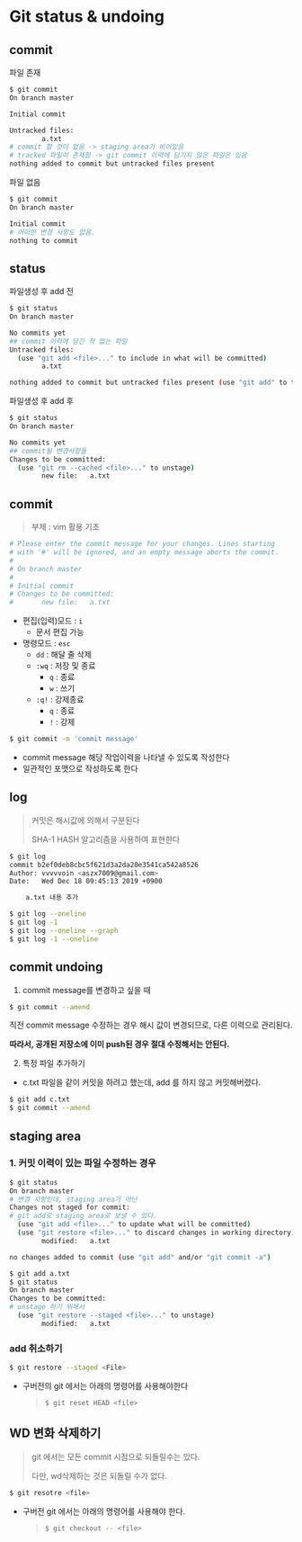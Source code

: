# Git status & undoing

## commit

파일 존재

```bash
$ git commit
On branch master

Initial commit

Untracked files:
        a.txt
# commit 할 것이 없음 -> staging area가 비어있음
# tracked 파일이 존재함 -> git commit 이력에 담기지 않은 파일은 있음
nothing added to commit but untracked files present
```

파일 없음

```bash
$ git commit
On branch master

Initial commit
# 어떠한 변경 사항도 없음.
nothing to commit
```

## status

파일생성 후 add 전

```bash
$ git status
On branch master

No commits yet
## commit 이력에 담긴 적 없는 파일
Untracked files:
  (use "git add <file>..." to include in what will be committed)
        a.txt

nothing added to commit but untracked files present (use "git add" to track)
```

파일생성 후 add 후

```bash
$ git status
On branch master

No commits yet
## commit될 변경사항들
Changes to be committed:
  (use "git rm --cached <file>..." to unstage)
        new file:   a.txt
```

## commit

> 부제 : vim 활용 기초

```bash
# Please enter the commit message for your changes. Lines starting
# with '#' will be ignored, and an empty message aborts the commit.
#
# On branch master
#
# Initial commit
# Changes to be committed:
#       new file:   a.txt
```

* 편집(입력)모드 :  `i`
  * 문서 편집 가능
* 명령모드  : `esc`
  * `dd` : 해달 줄 삭제
  * `:wq` : 저장 및 종료
    * `q` : 종료
    * `w` : 쓰기
  * `:q!` : 강제종료
    * `q` : 종료
    * `!` : 강제

```bash
$ git commit -m 'commit message'
```

* commit message 해당 작업이력을 나타낼 수 있도록 작성한다
* 일관적인 포맷으로 작성하도록 한다

## log

> 커밋은 해시값에 의해서 구분된다
>
> SHA-1 HASH 알고리즘을 사용하여 표현한다

```bash
$ git log
commit b2ef0deb8cbc5f621d3a2da20e3541ca542a8526
Author: vvvvvoin <aszx7009@gmail.com>
Date:   Wed Dec 18 09:45:13 2019 +0900

    a.txt 내용 추가
```

```bash
$ git log --oneline
$ git log -1
$ git log --oneline --graph
$ git log -1 --oneline
```

## commit undoing

1. commit message를 변경하고 싶을 때

```bash
$ git commit --amend
```

직전 commit message 수정하는 경우 해시 값이 변경되므로, 다른 이력으로 관리된다.

**따라서, 공개된 저장소에 이미 push된 경우 절대 수정해서는 안된다.**

2.  특정 파일 추가하기
   * c.txt 파일을 같이 커밋을 하려고 했는데, add 를 하지 않고 커밋해버렸다.

```bash
$ git add c.txt
$ git commit --amend
```

## staging area

### 1. 커밋 이력이 있는 파일 수정하는 경우

```bash
$ git status
On branch master
# 변경 사항인데, staging area가 아닌
Changes not staged for commit:
# git add로 staging area로 보낼 수 있다.
  (use "git add <file>..." to update what will be committed)
  (use "git restore <file>..." to discard changes in working directory)
        modified:   a.txt

no changes added to commit (use "git add" and/or "git commit -a")
```

```bash
$ git add a.txt
$ git status
On branch master
Changes to be committed:
# unstage 하기 위해서
  (use "git restore --staged <file>..." to unstage)
        modified:   a.txt
```

### add 취소하기

```bash
$ git restore --staged <File>
```

* 구버전의 git 에서는 아래의 멍령어를 사용해야한다

  > ```bash
  > $ git reset HEAD <file>
  > ```

## WD 변화 삭제하기

> git 에서는 모든 commit 시점으로 되돌릴수는 있다.
>
> 다만, wd삭제하는 것은 되돌릴 수가 없다.

```bash
$ git resotre <file>
```

* 구버전 git 에서는 아래의 명령어를 사용해야 한다.

  > ```bash
  > $ git checkout -- <file>
  > ```

  

